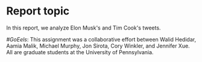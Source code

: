 # Report topic

In this report, we analyze Elon Musk's and Tim Cook's tweets.
 
*#GoEels*: This assignment was a collaborative effort between Walid Hedidar, Aamia Malik, Michael Murphy, Jon Sirota, Cory Winkler, and Jennifer Xue. All are graduate students at the University of Pennsylvania. 
